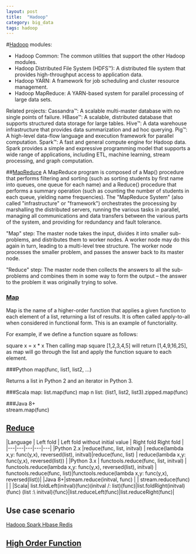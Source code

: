 ```yaml
---
layout: post
title:  "Hadoop"
category: big_data
tags: hadoop
---
```



#[Hadoop][hadoop_homepage] modules:
 * Hadoop Common: The common utilities that support the other Hadoop modules.
 * Hadoop Distributed File System (HDFS™): A distributed file system that provides high-throughput access to application data.
 * Hadoop YARN: A framework for job scheduling and cluster resource management.
 * Hadoop MapReduce: A YARN-based system for parallel processing of large data sets.

Related projects:
Cassandra™: A scalable multi-master database with no single points of failure.
HBase™: A scalable, distributed database that supports structured data storage for large tables.
Hive™: A data warehouse infrastructure that provides data summarization and ad hoc querying.
Pig™: A high-level data-flow language and execution framework for parallel computation.
Spark™: A fast and general compute engine for Hadoop data. Spark provides a simple and expressive programming model that supports a wide range of applications, including ETL, machine learning, stream processing, and graph computation.


##[MapReduce][MapReduce]
A MapReduce program is composed of a Map() procedure that performs filtering and sorting (such as sorting students by first name into queues, one queue for each name) and a Reduce() procedure that performs a summary operation (such as counting the number of students in each queue, yielding name frequencies). The "MapReduce System" (also called "infrastructure" or "framework") orchestrates the processing by marshalling the distributed servers, running the various tasks in parallel, managing all communications and data transfers between the various parts of the system, and providing for redundancy and fault tolerance.

"Map" step: The master node takes the input, divides it into smaller sub-problems, and distributes them to worker nodes. A worker node may do this again in turn, leading to a multi-level tree structure. The worker node processes the smaller problem, and passes the answer back to its master node.

"Reduce" step: The master node then collects the answers to all the sub-problems and combines them in some way to form the output – the answer to the problem it was originally trying to solve.


### [Map][Map_]
Map is the name of a higher-order function that applies a given function to each element of a list, returning a list of results. It is often called apply-to-all when considered in functional form. This is an example of functoriality.

For example, if we define a function square as follows:

square x = x * x
Then calling map square [1,2,3,4,5] will return [1,4,9,16,25], as map will go through the list and apply the function square to each element.

###Python 
map(func, list1, list2, ...)

Returns a list in Python 2 and an iterator in Python 3.

###Scala
map: list.map(func)
map n list: (list1, list2, list3).zipped.map(func)

###Java 8+	
stream.map(func)


## [Reduce][Reduce_]


|Language | Left fold  | Left fold without initial value  | Right fold Right fold  |   
|---|---|---|---|---|
|Python 2.x |reduce(func, list, initval)	  |   reduce(lambda x,y: func(y,x), reversed(list), initval)|reduce(func, list)	  | reduce(lambda x,y: func(y,x), reversed(list)) |
|Python 3.x	 | functools.reduce(func, list, initval) | functools.reduce(lambda x,y: func(y,x), reversed(list), initval) | functools.reduce(func, list)|functools.reduce(lambda x,y: func(y,x), reversed(list))|
|Java 8+|stream.reduce(initval, func)   |   | stream.reduce(func)  | |
|Scala| list.foldLeft(initval)(func)(initval /: list)(func)|list.foldRight(initval)(func)
(list :\ initval){func}|list.reduceLeft(func)|list.reduceRight(func)|



## Use case scenario
[Hadoop Spark Hbase Redis ][hadoop_spark_hbase_redis] 


## [High Order Function][Higher-order_function]



[hadoop_homepage]: http://hadoop.apache.org/
[MapReduce]: http://en.wikipedia.org/wiki/MapReduce
[Map_]: http://en.wikipedia.org/wiki/Map_(higher-order_function)
[Reduce_]: http://en.wikipedia.org/wiki/Reduce_(higher-order_function)
[Higher-order_function]: http://en.wikipedia.org/wiki/Higher-order_function
[hadoop_spark_hbase_redis]: http://datainsight.blog.51cto.com/8987355/1426538
